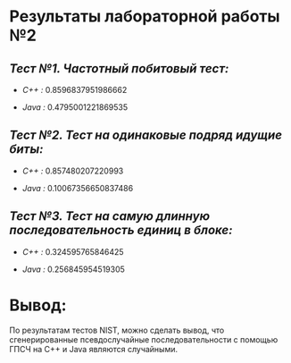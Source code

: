 # Результаты лабораторной работы №2
## _Тест №1. Частотный побитовый тест:_


- _C++ :_ 0.8596837951986662 

- _Java :_ 0.4795001221869535 


## _Тест №2. Тест на одинаковые подряд идущие биты:_


- _C++ :_ 0.857480207220993 

- _Java :_ 0.10067356650837486 


## _Тест №3. Тест на самую длинную последовательность единиц в блоке:_


- _C++ :_ 0.324595765846425

- _Java :_ 0.256845954519305 


# Вывод:
По результатам тестов NIST, можно сделать вывод, что сгенерированные псевдослучайные последовательности с помощью ГПСЧ на C++ и Java являются случайными.
